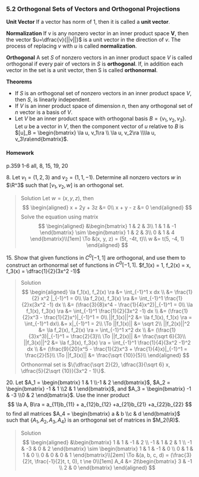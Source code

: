 ### 5.2 Orthogonal Sets of Vectors and Orthogonal Projections

**Unit Vector**
If a vector has norm of 1, then it is called a **unit vector**.

**Normalization**
If v is any nonzero vector in an inner product space **V**, then the vector $u=\dfrac{v}{||v||}$ is a unit vector in the direction of $v$. The process of replacing $v$ with $u$ is called **normalization**.

**Orthogonal**
A set $S$ of nonzero vectors in an inner product space $V$ is called orthogonal if every pair of vectors in $S$ is **orthogonal**. If, in addition each vector in the set is a unit vector, then S is called **orthonormal**.

**Theorems**
+ If $S$ is an orthogonal set of nonzero vectors in an inner product space $V$, then $S$, is linearly independent.
+ If $V$ is an inner product space of dimension $n$, then any orthogonal set of $n$ vector is a basis of $V$.
+ Let $V$ be an inner product space with orthogonal basis $B= \{v_1, v_2, v_3\}$. Let $u$ be a vector in $V$, then the component vector of $u$ relative to $B$ is $[u]_B = \begin{bmatrix} \la u, v_1\ra \\ \la u, v_2\ra \\\la u, v_3\ra\end{bmatrix}$.

#### Homework
p.359 1-6 all, 8, 15, 19, 20

8\. Let $v_1=(1, 2, 3)$ and $v_2=(1, 1, -1)$. Determine all nonzero vectors $w$ in $\R^3$ such that $[v_1, v_2, w]$ is an orthogonal set.
>Solution
Let $w = (x, y, z)$, then
$$
\begin{aligned}
x + 2y + 3z &= 0\\
x + y - z &= 0
\end{aligned}
$$
Solve the equation using matrix
$$
\begin{aligned}
&\begin{bmatrix}
1 & 2 & 3\\
1 & 1 & -1
\end{bmatrix}
\sim
\begin{bmatrix}
1 & 2 & 3\\
0 & 1 & 4
\end{bmatrix}\\[1em]
\To &(x, y, z) = (5t, -4t, t)\\
w &= t(5, -4, 1)
\end{aligned}
$$

15\. Show that given functions in $C^0[-1, 1]$ are orthogonal, and use them to construct an orthonormal set of functions in $C^0[-1, 1]$.
$f_1(x) = 1, f_2(x) = x, f_3(x) = \dfrac{1}{2}(3x^2 -1)$
>Solution
$$
\begin{aligned}
\la f_1(x), f_2(x) \ra &= \int_{-1}^1 x dx \\
&= \frac{1}{2} x^2 |_{-1}^1 = 0\\
\la f_2(x), f_3(x) \ra &= \int_{-1}^1 \frac{1}{2}x(3x^2 -1) dx \\
&= (\frac{3}{8}x^4 - \frac{1}{4}x^2)|_{-1}^1 = 0\\
\la f_1(x), f_3(x) \ra &= \int_{-1}^1 \frac{1}{2}(3x^2 -1) dx \\
&= (\frac{1}{2}x^3 - \frac{1}{2}x^)|_{-1}^1 = 0\\
||f_1(x)||^2 &= \la f_1(x), f_1(x) \ra = \int_{-1}^1  dx\\
&= x|_{-1}^1 = 2\\
\To ||f_1(x)|| &= \sqrt 2\\
||f_2(x)||^2 &= \la f_2(x), f_2(x) \ra = \int_{-1}^1 x^2 dx \\
&= (\frac{1}{3}x^3)|_{-1}^1 = \frac{2}{3}\\
\To ||f_2(x)||  &= \frac{\sqrt 6}{3}\\
||f_3(x)||^2 &= \la f_3(x), f_3(x) \ra = \int_{-1}^1 \frac{1}{4}(3x^2 -1)^2 dx \\
&= (\frac{9}{20}x^5 - \frac{1}{2}x^3 + \frac{1}{4}x)|_{-1}^1 = \frac{2}{5}\\
\To ||f_3(x)||  &= \frac{\sqrt {10}}{5}\\
\end{aligned}
$$
Orthonormal set is $\{\dfrac{\sqrt 2}{2}, \dfrac{3}{\sqrt 6} x, \dfrac{5}{2\sqrt {10}}(3x^2 - 1)\}$.

20\. Let $A_1 = \begin{bmatrix} 1 & 1 \\-1 & 2 \end{bmatrix}$, $A_2 = \begin{bmatrix} -1 & 1 \\2 & 1 \end{bmatrix}$, and $A_3 = \begin{bmatrix} -1 & -3 \\0 & 2 \end{bmatrix}$. Use the inner product
$$
\la A, B\ra = a_{11}b_{11} + a_{12}b_{12} +a_{21}b_{21} +a_{22}b_{22}
$$
to find all matrices $A_4 = \begin{bmatrix} a & b \\c & d \end{bmatrix}$ such that $\{A_1, A_2, A_3, A_4\}$ is an orthogonal set of matrices in $M_2(\R)$.
>Solution
$$
\begin{aligned}
&\begin{bmatrix}
1 & 1 & -1 & 2 \\
-1 & 1 & 2 & 1 \\
-1 & -3 & 0 & 2
\end{bmatrix}
\sim
\begin{bmatrix}
1 & 1 & -1 & 0 \\
0 & 1 & 1 & 0 \\
0 & 0 & 0 & 1
\end{bmatrix}\\[2em]
\To &(a, b, c, d) = (\frac{3}{2}t, \frac{-1}{2}t, t, 0), t \ne 0\\[1em]
A_4 &= 2t\begin{bmatrix} 3 & -1 \\ 2 & 0 \end{bmatrix}
\end{aligned}
$$
